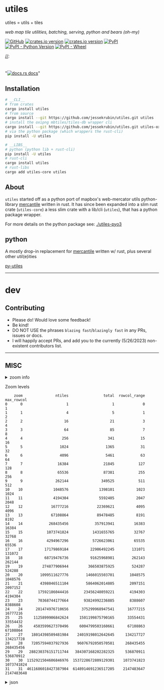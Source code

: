 # utiles

utiles = utils + tiles

_web map tile utilities, batching, serving, python and bears (oh-my)_

[//]: # "badges"

[![GitHub](https://img.shields.io/badge/github-utiles-8da0cb?logo=github)](https://github.com/jessekrubin/utiles)
[![crates.io version](https://img.shields.io/crates/l/utiles.svg)](https://github.com/jessekrubin/utiles/blob/main/LICENSE-APACHE)
[![crates.io version](https://img.shields.io/crates/v/utiles)](https://crates.io/crates/utiles)
[![PyPI](https://img.shields.io/pypi/v/utiles?cacheSeconds=600)](https://pypi.org/project/utiles/)
[![PyPI - Python Version](https://img.shields.io/pypi/pyversions/utiles?cacheSeconds=600)](https://pypi.org/project/utiles/)
[![PyPI - Wheel](https://img.shields.io/pypi/wheel/utiles?cacheSeconds=600)](https://pypi.org/project/utiles/)

[//]:
  #
  "[![docs.rs docs](https://docs.rs/utiles/badge.svg)](https://docs.rs/utiles)"

## Installation

```bash
# __CLI__
# from crates
cargo install utiles
# from source
cargo install --git https://github.com/jessekrubin/utiles.git utiles
# install the oxipng mbtiles/tiles-db wrapper cli
cargo install --git https://github.com/jessekrubin/utiles.git utiles-oxipng
# via the python package (which wrappers the rust-cli)
pip install -U utiles

# __LIBS__
# python (python lib + rust-cli)
pip install -U utiles
# rust-cli
cargo install utiles
# rust-libs
cargo add utiles-core utiles
```

## About

`utiles` started off as a python port of mapbox's web-mercator utils
python-library [mercantile](https://github.com/mapbox/mercantile) written in
rust. It has since been expanded into a slim rust crate (`utiles-core`) a less
slim crate with a lib/cli (`utiles`), that has a python package wrapper.

For more details on the python package see:
[./utiles-pyo3](https://github.com/jessekrubin/utiles/tree/main/utiles-pyo3)

## python

A mostly drop-in replacement for
[mercantile](https://github.com/mapbox/mercantile) written w/ rust, plus several
other util(e)ities

[py-utiles](https://github.com/jessekrubin/utiles/tree/main/utiles-pyo3)

---

# dev

## Contributing

- Please do! Would love some feedback!
- Be kind!
- DO NOT USE the phrases `blazing fast`/`blazingly fast` in any PRs, issues or
  docs.
- I will happily accept PRs, and add you to the currently (5/26/2023)
  non-existent contributors list.

---

## MISC

<details>
<summary>zoom info</summary>

| zoom |                    ntiles |                     total |  rowcol_range |    max_rowcol |
| ---: | ------------------------: | ------------------------: | ------------: | ------------: |
|    0 |                         1 |                         1 |             0 |             1 |
|    1 |                         4 |                         5 |             1 |             2 |
|    2 |                        16 |                        21 |             3 |             4 |
|    3 |                        64 |                        85 |             7 |             8 |
|    4 |                       256 |                       341 |            15 |            16 |
|    5 |                     1_024 |                     1_365 |            31 |            32 |
|    6 |                     4_096 |                     5_461 |            63 |            64 |
|    7 |                    16_384 |                    21_845 |           127 |           128 |
|    8 |                    65_536 |                    87_381 |           255 |           256 |
|    9 |                   262_144 |                   349_525 |           511 |           512 |
|   10 |                 1_048_576 |                 1_398_101 |         1_023 |         1_024 |
|   11 |                 4_194_304 |                 5_592_405 |         2_047 |         2_048 |
|   12 |                16_777_216 |                22_369_621 |         4_095 |         4_096 |
|   13 |                67_108_864 |                89_478_485 |         8_191 |         8_192 |
|   14 |               268_435_456 |               357_913_941 |        16_383 |        16_384 |
|   15 |             1_073_741_824 |             1_431_655_765 |        32_767 |        32_768 |
|   16 |             4_294_967_296 |             5_726_623_061 |        65_535 |        65_536 |
|   17 |            17_179_869_184 |            22_906_492_245 |       131_071 |       131_072 |
|   18 |            68_719_476_736 |            91_625_968_981 |       262_143 |       262_144 |
|   19 |           274_877_906_944 |           366_503_875_925 |       524_287 |       524_288 |
|   20 |         1_099_511_627_776 |         1_466_015_503_701 |     1_048_575 |     1_048_576 |
|   21 |         4_398_046_511_104 |         5_864_062_014_805 |     2_097_151 |     2_097_152 |
|   22 |        17_592_186_044_416 |        23_456_248_059_221 |     4_194_303 |     4_194_304 |
|   23 |        70_368_744_177_664 |        93_824_992_236_885 |     8_388_607 |     8_388_608 |
|   24 |       281_474_976_710_656 |       375_299_968_947_541 |    16_777_215 |    16_777_216 |
|   25 |     1_125_899_906_842_624 |     1_501_199_875_790_165 |    33_554_431 |    33_554_432 |
|   26 |     4_503_599_627_370_496 |     6_004_799_503_160_661 |    67_108_863 |    67_108_864 |
|   27 |    18_014_398_509_481_984 |    24_019_198_012_642_645 |   134_217_727 |   134_217_728 |
|   28 |    72_057_594_037_927_936 |    96_076_792_050_570_581 |   268_435_455 |   268_435_456 |
|   29 |   288_230_376_151_711_744 |   384_307_168_202_282_325 |   536_870_911 |   536_870_912 |
|   30 | 1_152_921_504_606_846_976 | 1_537_228_672_809_129_301 | 1_073_741_823 | 1_073_741_824 |
|   31 | 4_611_686_018_427_387_904 | 6_148_914_691_236_517_205 | 2_147_483_647 | 2_147_483_648 |

</details>

Zoom levels

```
    zoom               ntiles                total  rowcol_range  max_rowcol
0      0                    1                    1             0           1
1      1                    4                    5             1           2
2      2                   16                   21             3           4
3      3                   64                   85             7           8
4      4                  256                  341            15          16
5      5                 1024                 1365            31          32
6      6                 4096                 5461            63          64
7      7                16384                21845           127         128
8      8                65536                87381           255         256
9      9               262144               349525           511         512
10    10              1048576              1398101          1023        1024
11    11              4194304              5592405          2047        2048
12    12             16777216             22369621          4095        4096
13    13             67108864             89478485          8191        8192
14    14            268435456            357913941         16383       16384
15    15           1073741824           1431655765         32767       32768
16    16           4294967296           5726623061         65535       65536
17    17          17179869184          22906492245        131071      131072
18    18          68719476736          91625968981        262143      262144
19    19         274877906944         366503875925        524287      524288
20    20        1099511627776        1466015503701       1048575     1048576
21    21        4398046511104        5864062014805       2097151     2097152
22    22       17592186044416       23456248059221       4194303     4194304
23    23       70368744177664       93824992236885       8388607     8388608
24    24      281474976710656      375299968947541      16777215    16777216
25    25     1125899906842624     1501199875790165      33554431    33554432
26    26     4503599627370496     6004799503160661      67108863    67108864
27    27    18014398509481984    24019198012642645     134217727   134217728
28    28    72057594037927936    96076792050570581     268435455   268435456
29    29   288230376151711744   384307168202282325     536870911   536870912
30    30  1152921504606846976  1537228672809129301    1073741823  1073741824
31    31  4611686018427387904  6148914691236517205    2147483647  2147483648
```

<details>
<summary>json</summary>

```json
[
  {
    "max_rowcol": 1,
    "ntiles": 1,
    "rowcol_range": 0,
    "total": 1,
    "zoom": 0
  },
  {
    "max_rowcol": 2,
    "ntiles": 4,
    "rowcol_range": 1,
    "total": 5,
    "zoom": 1
  },
  {
    "max_rowcol": 4,
    "ntiles": 16,
    "rowcol_range": 3,
    "total": 21,
    "zoom": 2
  },
  {
    "max_rowcol": 8,
    "ntiles": 64,
    "rowcol_range": 7,
    "total": 85,
    "zoom": 3
  },
  {
    "max_rowcol": 16,
    "ntiles": 256,
    "rowcol_range": 15,
    "total": 341,
    "zoom": 4
  },
  {
    "max_rowcol": 32,
    "ntiles": 1024,
    "rowcol_range": 31,
    "total": 1365,
    "zoom": 5
  },
  {
    "max_rowcol": 64,
    "ntiles": 4096,
    "rowcol_range": 63,
    "total": 5461,
    "zoom": 6
  },
  {
    "max_rowcol": 128,
    "ntiles": 16384,
    "rowcol_range": 127,
    "total": 21845,
    "zoom": 7
  },
  {
    "max_rowcol": 256,
    "ntiles": 65536,
    "rowcol_range": 255,
    "total": 87381,
    "zoom": 8
  },
  {
    "max_rowcol": 512,
    "ntiles": 262144,
    "rowcol_range": 511,
    "total": 349525,
    "zoom": 9
  },
  {
    "max_rowcol": 1024,
    "ntiles": 1048576,
    "rowcol_range": 1023,
    "total": 1398101,
    "zoom": 10
  },
  {
    "max_rowcol": 2048,
    "ntiles": 4194304,
    "rowcol_range": 2047,
    "total": 5592405,
    "zoom": 11
  },
  {
    "max_rowcol": 4096,
    "ntiles": 16777216,
    "rowcol_range": 4095,
    "total": 22369621,
    "zoom": 12
  },
  {
    "max_rowcol": 8192,
    "ntiles": 67108864,
    "rowcol_range": 8191,
    "total": 89478485,
    "zoom": 13
  },
  {
    "max_rowcol": 16384,
    "ntiles": 268435456,
    "rowcol_range": 16383,
    "total": 357913941,
    "zoom": 14
  },
  {
    "max_rowcol": 32768,
    "ntiles": 1073741824,
    "rowcol_range": 32767,
    "total": 1431655765,
    "zoom": 15
  },
  {
    "max_rowcol": 65536,
    "ntiles": 4294967296,
    "rowcol_range": 65535,
    "total": 5726623061,
    "zoom": 16
  },
  {
    "max_rowcol": 131072,
    "ntiles": 17179869184,
    "rowcol_range": 131071,
    "total": 22906492245,
    "zoom": 17
  },
  {
    "max_rowcol": 262144,
    "ntiles": 68719476736,
    "rowcol_range": 262143,
    "total": 91625968981,
    "zoom": 18
  },
  {
    "max_rowcol": 524288,
    "ntiles": 274877906944,
    "rowcol_range": 524287,
    "total": 366503875925,
    "zoom": 19
  },
  {
    "max_rowcol": 1048576,
    "ntiles": 1099511627776,
    "rowcol_range": 1048575,
    "total": 1466015503701,
    "zoom": 20
  },
  {
    "max_rowcol": 2097152,
    "ntiles": 4398046511104,
    "rowcol_range": 2097151,
    "total": 5864062014805,
    "zoom": 21
  },
  {
    "max_rowcol": 4194304,
    "ntiles": 17592186044416,
    "rowcol_range": 4194303,
    "total": 23456248059221,
    "zoom": 22
  },
  {
    "max_rowcol": 8388608,
    "ntiles": 70368744177664,
    "rowcol_range": 8388607,
    "total": 93824992236885,
    "zoom": 23
  },
  {
    "max_rowcol": 16777216,
    "ntiles": 281474976710656,
    "rowcol_range": 16777215,
    "total": 375299968947541,
    "zoom": 24
  },
  {
    "max_rowcol": 33554432,
    "ntiles": 1125899906842624,
    "rowcol_range": 33554431,
    "total": 1501199875790165,
    "zoom": 25
  },
  {
    "max_rowcol": 67108864,
    "ntiles": 4503599627370496,
    "rowcol_range": 67108863,
    "total": 6004799503160661,
    "zoom": 26
  },
  {
    "max_rowcol": 134217728,
    "ntiles": 18014398509481984,
    "rowcol_range": 134217727,
    "total": 24019198012642645,
    "zoom": 27
  },
  {
    "max_rowcol": 268435456,
    "ntiles": 72057594037927936,
    "rowcol_range": 268435455,
    "total": 96076792050570581,
    "zoom": 28
  },
  {
    "max_rowcol": 536870912,
    "ntiles": 288230376151711744,
    "rowcol_range": 536870911,
    "total": 384307168202282325,
    "zoom": 29
  },
  {
    "max_rowcol": 1073741824,
    "ntiles": 1152921504606846976,
    "rowcol_range": 1073741823,
    "total": 1537228672809129301,
    "zoom": 30
  },
  {
    "max_rowcol": 2147483648,
    "ntiles": 4611686018427387904,
    "rowcol_range": 2147483647,
    "total": 6148914691236517205,
    "zoom": 31
  }
]
```

</details>

